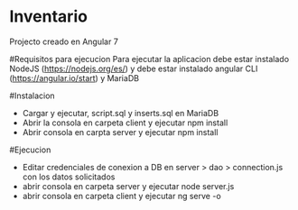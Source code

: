 # Inventario
Projecto creado en Angular 7

#Requisitos para ejecucion
Para ejecutar la aplicacion debe estar instalado NodeJS (https://nodejs.org/es/) y debe estar instalado angular CLI (https://angular.io/start) y MariaDB

#Instalacion
- Cargar y ejecutar,  script.sql y inserts.sql en MariaDB
- Abrir la consola en carpeta client y ejecutar npm install
- Abrir consola en carpta server y ejecutar npm install

#Ejecucion
- Editar credenciales de conexion a DB en server > dao > connection.js con los datos solicitados
- abrir consola en carpeta server y ejecutar node server.js
- abrir consola en carpeta client y ejecutar ng serve -o